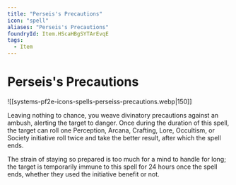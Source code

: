 ```yaml
---
title: "Perseis's Precautions"
icon: "spell"
aliases: "Perseis's Precautions"
foundryId: Item.HScaHBgSYTArEvqE
tags:
  - Item
---
```


# Perseis's Precautions
![[systems-pf2e-icons-spells-perseiss-precautions.webp|150]]

Leaving nothing to chance, you weave divinatory precautions against an ambush, alerting the target to danger. Once during the duration of this spell, the target can roll one Perception, Arcana, Crafting, Lore, Occultism, or Society initiative roll twice and take the better result, after which the spell ends.

The strain of staying so prepared is too much for a mind to handle for long; the target is temporarily immune to this spell for 24 hours once the spell ends, whether they used the initiative benefit or not.
